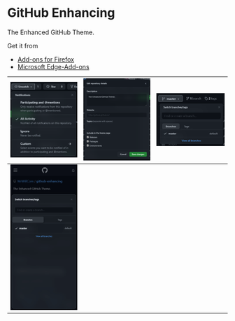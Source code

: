 # GitHub Enhancing

The Enhanced GitHub Theme.

Get it from 
- [Add-ons for Firefox](https://addons.mozilla.org/en-US/firefox/addon/github-enhancing/)
- [Microsoft Edge-Add-ons](https://microsoftedge.microsoft.com/addons/detail/ogkeblbkmfddfmdmaegnfcnpnjjijold)

| ![Acrylic effect for popup menus](screenshots/acrylic-effect-for-popup-menus.png) | ![Acrylic effect for popup dialogs](screenshots/acrylic-effect-for-popup-dialogs.png) | ![Round corner tabs](screenshots/round-corner-tabs.png) |
| --- | --- | --- |
| ![Moved popups](screenshots/moved-popups.png) |  |
